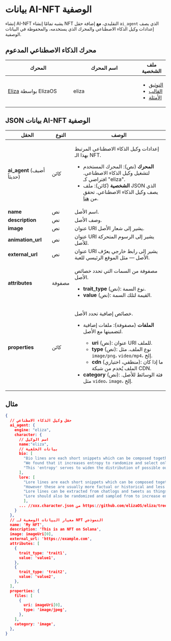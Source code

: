 # بيانات AI-NFT الوصفية

إنشاء AI-NFT يشبه تمامًا إنشاء NFT التقليدي، **مع** إضافة حقل `ai_agent` الذي يصف إعدادات وكيل الذكاء الاصطناعي والمحرك الذي يستخدمه، والمحفوظة في البيانات الوصفية.

## محرك الذكاء الاصطناعي المدعوم <a href="#metadata-json" id="metadata-json"></a>

<table><thead><tr><th width="224">المحرك</th><th width="231">اسم المحرك</th><th>ملف الشخصية</th></tr></thead><tbody><tr><td><a href="https://github.com/elizaOS/eliza">Eliza</a> بواسطة ElizaOS</td><td>eliza</td><td><ul><li><a href="https://elizaos.github.io/eliza/docs/core/characterfile/">التوثيق</a></li><li><a href="https://github.com/elizaOS/characterfile">القالب</a></li><li><a href="https://github.com/elizaOS/eliza/tree/main/characters">الأمثلة</a></li></ul></td></tr></tbody></table>

## JSON بيانات AI-NFT الوصفية <a href="#metadata-json" id="metadata-json"></a>

| الحقل                        | النوع   | الوصف                                                                                                                                                                                                                                                                                                                                                                                                                                                                                                                                                       |
| ---------------------------- | ------ | ----------------------------------------------------------------------------------------------------------------------------------------------------------------------------------------------------------------------------------------------------------------------------------------------------------------------------------------------------------------------------------------------------------------------------------------------------------------------------------------------------------------------------------------------------------------- |
| **ai\_agent** (أضيف حديثاً)  | كائن | <p>إعدادات وكيل الذكاء الاصطناعي المرتبط بهذا الـ NFT. </p><ul><li><strong>المحرك</strong> (نص): المحرك المستخدم لتشغيل وكيل الذكاء الاصطناعي. افتراضي كـ "eliza".</li><li><strong>الشخصية</strong> (كائن): ملف JSON الذي يصف وكيل الذكاء الاصطناعي. تحقق من <a href="https://github.com/elizaOS/characterfile?tab=readme-ov-file">هنا</a>.</li></ul>                                                                                                                                                                                     |
| **name**                     | نص | اسم الأصل.                                                                                                                                                                                                                                                                                                                                                                                                                                                                                                                                                |
| **description**              | نص | وصف الأصل.                                                                                                                                                                                                                                                                                                                                                                                                                                                                                                                                         |
| **image**                    | نص | عنوان URI يشير إلى شعار الأصل.                                                                                                                                                                                                                                                                                                                                                                                                                                                                                                                                 |
| **animation\_url**           | نص | عنوان URI يشير إلى الرسوم المتحركة للأصل.                                                                                                                                                                                                                                                                                                                                                                                                                                                                                                                            |
| **external\_url**            | نص | عنوان URI يشير إلى رابط خارجي يعرّف الأصل — مثل الموقع الرئيسي للعبة.                                                                                                                                                                                                                                                                                                                                                                                                                                                                                   |
| **attributes**               | مصفوفة  | <p>مصفوفة من السمات التي تحدد خصائص الأصل.</p><ul><li><strong>trait_type</strong> (نص): نوع السمة.</li><li><strong>value</strong> (نص): القيمة لتلك السمة.</li></ul>                                                                                                                                                                                                                                                                                                                                        |
| **properties**               | كائن | <p>خصائص إضافية تحدد الأصل.</p><ul><li><p><strong>الملفات</strong> (مصفوفة): ملفات إضافية لتضمينها مع الأصل.</p><ul><li><strong>uri</strong> (نص): عنوان URI للملف.</li><li><strong>type</strong> (نص): نوع الملف. مثل <code>image/png</code>، <code>video/mp4</code>، إلخ.</li><li><strong>cdn</strong> (منطقي، اختياري): ما إذا كان الملف يُخدم من شبكة CDN.</li></ul></li><li><strong>category</strong> (نص): فئة الوسائط للأصل. مثل <code>video</code>، <code>image</code>، إلخ.</li></ul> |

## مثال

```json
{
  // حقل وكيل الذكاء الاصطناعي
  ai_agent: {
    engine: "eliza",
    character: {
      // اسم الوكيل
      name:"eliza",
      // بيانات الخلفية
      bio: [
        "Bio lines are each short snippets which can be composed together in a random order.",
        "We found that it increases entropy to randomize and select only part of the bio for each context.",
        "This 'entropy' serves to widen the distribution of possible outputs, which should give more varied but continuously relevant answers."
      ],
      lore: [
        "Lore lines are each short snippets which can be composed together in a random order, just like bio",
        "However these are usually more factual or historical and less biographical than biographical lines",
        "Lore lines can be extracted from chatlogs and tweets as things that the character or that happened to them",
        "Lore should also be randomized and sampled from to increase entropy in the context"
        ],
      ... //xxx.character.json من https://github.com/elizaOS/eliza/tree/main/characters
    }
  },
  // معيار البيانات الوصفية لـ NFT النموذجي
  name: 'My NFT',
  description: 'This is an NFT on Solana',
  image: imageUri[0],
  external_url: 'https://example.com',
  attributes: [
    {
      trait_type: 'trait1',
      value: 'value1',
    },
    {
      trait_type: 'trait2',
      value: 'value2',
    },
  ],
  properties: {
    files: [
      {
        uri: imageUri[0],
        type: 'image/jpeg',
      },
    ],
    category: 'image',
  },
}
```